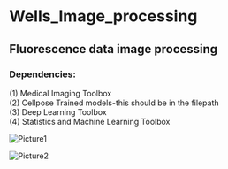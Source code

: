 # Wells_Image_processing
## Fluorescence data image processing
### Dependencies: 
(1) Medical Imaging Toolbox  
(2) Cellpose Trained models-this should be in the filepath      
(3) Deep Learning Toolbox  
(4) Statistics and Machine Learning Toolbox  


![Picture1](https://github.com/sid6155330/Wells_Image_processing/assets/62871230/84a8042b-ddef-4c1b-b920-66f1c9802201)

![Picture2](https://github.com/sid6155330/Wells_Image_processing/assets/62871230/6d9304b6-4d2b-4b30-98b1-811fa0ea0dc8)
